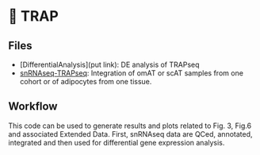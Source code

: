 # :file_folder: TRAP

## Files

- [DifferentialAnalysis](put link): DE analysis of TRAPseq
- [snRNAseq-TRAPseq](link): Integration of omAT or scAT samples from one cohort or of adipocytes from one tissue.



## Workflow
This code can be used to generate results and plots related to Fig. 3, Fig.6 and associated Extended Data. First, snRNAseq data are QCed, annotated, integrated and then used for differential gene expression analysis. 